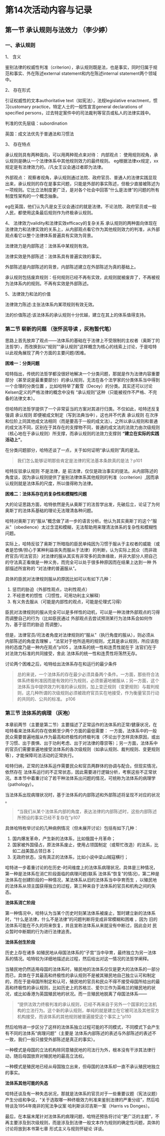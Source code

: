 # 第14次活动内容与记录

## 第一节 承认规则与法效力 （李少婷）

### 一、承认规则

1、	含义

鉴别法律的权威性判准（criterion），承认规则既是法，也是事实，同时归属于规范和事实、外在陈述external statement和内在陈述internal statement两个领域中。

2、	存在形式

引证权威性的文本authoritative text（如宪法），法规legislative enactment，惯习customary practice，特定人士的一般性宣言general declarations of specified persons，过去特定案件中的司法裁判等官员或私人的法律实践中。

判准的优先层级：subordination

英国：成文法优先于普通法和习惯法

3、	存在特点

承认规则具有两种面向，可以用两种观点来对待：
内部观点：
使用规则视角，承认规则是确认一个法律体系中其他规则效力的最终规则。
eg根据法律xx规定，xx规定是有法律效力的。/凡女王议会通过者即为法律。

外部观点：
观察者视角，承认规则通过法院、政府官员、普通人的法律实践显现出来，承认规则的存在是事实问题，只能是外部的事实陈述，但极少直接被陈述为一项规则。它比立法制度更广泛，是对各个社会中回答“什么是法律”的问题的所有制度性架构的一个概念抽象。

eg在英国，他们认为凡是女王议会通过的就是法律。不论法院、政府官员或一般人民，都使用这条最后规则作为终极承认规则。

4、 法律效力validity和法律实效efficacy的复杂关系
承认规则的两种面向体现在法律效力和法律实效的关系上，从内部观点看它作为其他规则效力的判准，从外部观点看它以整个法律体系普遍具有实效为背景。

法律效力是内部陈述：法体系中某规则有效。

法律实效是外部陈述：法体系具有普遍实效的事实。

外部陈述是内部陈述的背景，内部陈述建立在外部陈述为真的基础上。

承认规则包括废弃规则：任何规则已经不再有实效，此规则就被废弃了，不再被视为法体系内的规则。不再有实效是外部陈述。

5、法律效力和法的价值

法律效力陈述:主张法体系内某项规则有效无效。

法的价值陈述:该法体系的承认规则十分优越，建立在其上的体系值得支持。

### 第二节 崭新的问题 （张怀民导读 ，灰袍暂代笔）

思路上首先放弃了观点——法体系的基础在于法律上不受限制的主权者（奥斯丁的法哲学），而改换到以“规则”“承认规则”这样概念为核心的线索上讨论，于是哈特以此视角展现了两个方面的主要问题/困难。

**困难一：分类问题**

哈特指出，传统的法哲学都没很好地解决一个分类问题，那就是作为法律内容重要部分（甚至说是最重要部分）的承认规则，无法在各个法学家的分类体系当中得到一个合理的分类位置 ，比如哈特举了戴雪（Decey）的分类。其实还可以讨论Kelsen定义的严格法律的概念中没有 “承认规则”这种（只能被视作不严格、不完备的法律文本）。

但哈特的法哲学提供了一个非常妥当的方案对其进行归类。不仅如此，哈特还反复强调 承认规则 即便被成文制定（写到法典当中），这也并不代表 承认规则 在次序和位阶上同其他成文法相同（而是要高于一般的成文法）。之所以承认规则和普通的成文法不同，区别在于其存在的支撑物不同，普通的成文法的法效力由次级规则（核心地在于承认规则）所支撑，而承认规则的法效力支撑则 **“建立在实际的实践活动上”**。

在分类问题部分，哈特还谈了一点，关于如何证明“承认规则”真的是法。

> 我们怎么能够证明那些肯定是法律的宪法基本条款真的是法？p101

哈特反驳承认规则 不是法律，是 前法律，仅仅是政治事实的提法。从内部陈述的角度谈，因为承认规则提供了鉴别法律体系其他规则的判准（ccriterion）,因而承认规则就是法体系的尺度，所以值得称为法律。

**困难二：法体系存在的复杂性和模糊性问题**

大的论证思路方面，哈特依然是先从奥斯丁的法哲学出发，先破后立，论证了为何奥斯丁的法体系基础的理论无法理清各种问题。

哈特对奥斯丁的“服从”概念做了进一步的语言分析。他认为其实奥斯丁的这个“服从”（obedience）太过含混和模糊，无法帮助用来理清法体系的复杂性和模糊性问题。

实际上，哈特反驳了奥斯丁所暗指的臣民单纯因为习惯于服从于主权者的威能（或者是恐惧/担心于某种利益丧失而服从于法律）的判断，认为实际上民众（而非政府官员/司法官员）对法律的服从其实有非常多的具体缘故，并非大部分人把自己的守法真正看做是一种义务，而完全可以处于很多种原因而在结果上达到一种 外部描述所宣称的 “对法律的普遍服从”。

具体的臣民对法律规则服从的原因比如可以有如下几种：
1. 惩罚的胁迫（外部性观点，功利性观点）
2. 不经思考的惯性（习惯性，可用功利主义解释）
3. 有义务去服从（可能是内部性的观点，可能是伦理式习得）

臣民对法律规则的服从完全可以是多样性的动机，可以是一种法律外部观点的习得而调整自己的行为（比如臣民通过 外部观点去尝试预测某行为法体系会如何作为，基于惩罚的胁迫 而调整）。

但是，法律官员/司法者角度对法律规则的“服从”（执行角度的服从），则必须从 内部陈述的角度去理解 。“法官对于他所适用的规则，尤其是承认规则，所应该抱持的态度乃是一种内在观点”p105 。法体系的统一性和连贯性就在于 法官们在于对法效力标准的共同接受，舍此 法体系的统一性和连贯性将荡然无存。

讨论两个困难之后，哈特给出法体系存在和运行的最少条件

> 总的来说，一个法体系的存在最少必须具备两个条件。一方面，那些符合法体系终极判准因而是有效的行为规则，必须普遍地被服从；另一方面，这个法体系当中提供效力判准的承认规则，加上变迁规则（变更规则）与裁判规则，这几种所谓的次级规则必须被政府官员实在地接受，作为衡量官员行动的共同的、公共的标准。 p106

### 第三节 法体系的病理 （灰袍）

本章前两节（主要是第二节）主要描述了正常运作的法体系的正常/健康状况，在哈特看来法体系的存在依赖至少两个方面的最低需要：
一方面，法体系中的一般民众需要普遍地服从作为最高和终极性的终极判准（不论出于怎样具体原因，或出于习惯、出于畏惧、出于功利考虑、出于对法律的尊崇等）；另一方面，法体系中的官员们需要普遍地接受法体系的各次级规则（如承认规则、裁判规则、变更规则等），才能保障司法活动的正常执行。

哈特归纳，正常的法体系运作需要民众和官员两群体的协调与配合。但现实情况，依然存在 法体系运行的不正常状态，因此需要进行逻辑分析，考察这些不正常状况。本本节中着重讨论了若干种法体系出问题的情况，可统称为法体系的病理学（pathology）。

当法体系出现病理状况时，基于法体系的内部陈述和外部陈述将呈现不对应的状况 。
> “当我们从某个法体系内部的角度，表达法律的内部陈述时，这些内部陈述所预设的事实已经不复存在”p107

具体哈特枚举讨论的几种病例情况（但未展开讨论）包括有如下几种：
1. 国内爆发革命，产生新的法体系，比如俄国十月革命；
2. 国家被外国侵占，原法体系废止，使用占领国制定（或帮忙改造）的法系，比如二战美国占领日本；
3. 无政府状态，没有真正的法体系，比如小说中梁山贼寇横行；

哈特进一步着重讨论的在历史-时间维度上的法体系病理状况，具体是三种情况，第一种是法体系在消亡阶段面临的病理问题(联系 法体系“恢复”的情况)，第二种是法体系在创建阶段的一种情况，某法体系从旧的法体系当中孕育而生 ，以殖民地的法体系从领主国获得独立的过程，第三种来自于法体系的官员和机构之间的失态。

**法体系消亡阶段**

第一种情况中，哈特认为当某个历史时刻某法体系被废止，暂时建立新的法体系时，“什么是法律，什么不是法律”的问题判断将变成非常模糊和困难 ，因为 旧的法体系可能在不久的将来恢复，并且宣称法体系从来就没有中断过，因此会对 民众暂时中断期的行为进行法律追责。


**法体系创生阶段**

历史上存在诸多 如殖民地从母国法体系的“子宫”当中孕育，最终独立为另一法体系的情况。哈特较为详细地描述此过程，然后给出对这一情况的法哲学阐释。

当殖民地仍然适用母国的法体系时，殖民地的法体系仅仅是更大的法体系的一部分而已，具体在于其最高和终极性的承认规则不是被其殖民地自己独立认可和制定的，而在于是母国所制定和认可，殖民地的官员和民众不得不接受母国所给出的最高和终极性的承认规则，比如历史上的苏格兰、爱尔兰作为英格兰的殖民地的状况，或比如香港为英国殖民地的状况。而一旦殖民地脱离了母国法体系——

> “提供法效力终极判准的承认规则，已经不再来自于另外一个国家的立法机构的立法行为。这个新的承认规则，单纯的就是建立在它被司法及其他官方机构接受，而该体系的其他规则被普遍接受这个事实上”p110

然后哈特进一步区分了这样的法体系独立过程可能的不同模式，不同模式下会产生有不同的法体系“病理问题”（主要是 法体系内部陈述的表述与外部陈述的表述不一致，我们一般只接受外部陈述是真正的事实）。

一种模式是母国的立法机构除同意殖民地的司法行为外，根本没有干涉其法律行动，随后母国放弃对殖民地的最高立法权。

一种模式是殖民地已经从母国独立出来，但母国的法体系却一直不承认殖民地独立的事实。

**法体系其他可能的失态**

哈特还谈及有一种失态状况，那就是法体系的官员对于一些重要议题（宪法议题）产生分歧和争议，“关于选取哪一种终极效力判准来鉴别法律的严重分歧”，然后哈特谈及1954年南非的宪法争议案 哈利斯诉邓吉斯一案（Harris vs Donges）。

最后，在本届末尾针对法体系的病理问题，哈特还预告将讨论“更广泛的主题”，不再主要涉及到次级规则，而是涉及到法律一般文本作为规则的确定性问题，具体的讨论将放到本书第七章 形式主义与规则怀疑论 详谈。
